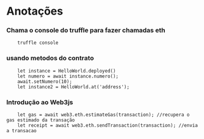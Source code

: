 # Anotações

### Chama o console do truffle para fazer chamadas eth

        truffle console

### usando metodos do contrato

        let instance = HelloWorld.deployed()
        let numero = await instance.numero();
        await.setNumero(10);
        let instance2 = HelloWorld.at('address');
        
### Introdução ao Web3js

        let gas = await web3.eth.estimateGas(transaction); //recupera o gas estimado da transação
        let receipt = await web3.eth.sendTransaction(transaction); //envia a transacao
